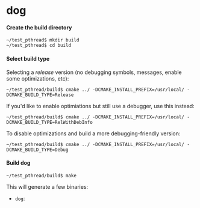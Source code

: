 dog
===============

#### Create the build directory

    ~/test_pthread$ mkdir build
    ~/test_pthread$ cd build

#### Select build type

Selecting a *release* version (no debugging symbols, messages, enable some
optimizations, etc):

    ~/test_pthread/build$ cmake ../ -DCMAKE_INSTALL_PREFIX=/usr/local/ -DCMAKE_BUILD_TYPE=Release

If you'd like to enable optimiations but still use a debugger, use this instead:

    ~/test_pthread/build$ cmake ../ -DCMAKE_INSTALL_PREFIX=/usr/local/ -DCMAKE_BUILD_TYPE=RelWithDebInfo

To disable optimizations and build a more debugging-friendly version:

    ~/test_pthread/build$ cmake ../ -DCMAKE_INSTALL_PREFIX=/usr/local/ -DCMAKE_BUILD_TYPE=Debug

#### Build dog

    ~/test_pthread/build$ make

This will generate a few binaries:

 - `dog`:

